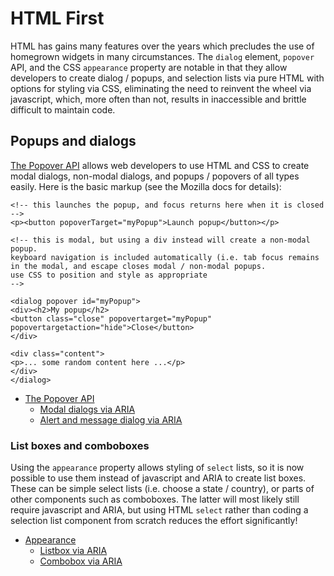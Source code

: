 # HTML First

HTML has gains many features over the years which precludes the use of homegrown widgets in many circumstances. The `dialog` element, `popover` API, and the CSS `appearance` property are notable in that they allow developers to create dialog / popups, and selection lists via pure HTML with options for styling via CSS, eliminating the need to reinvent the wheel via javascript, which, more often than not, results in inaccessible and brittle difficult to maintain code.

## Popups and dialogs

[The Popover API](https://developer.mozilla.org/en-US/docs/Web/API/Popover_API)
allows web developers to use HTML and CSS to create modal dialogs, non-modal dialogs, and popups / popovers of all types easily. Here is the basic markup (see the Mozilla docs for details):

```
<!-- this launches the popup, and focus returns here when it is closed -->
<p><button popoverTarget="myPopup">Launch popup</button></p>

<!-- this is modal, but using a div instead will create a non-modal popup.
keyboard navigation is included automatically (i.e. tab focus remains in the modal, and escape closes modal / non-modal popups.
use CSS to position and style as appropriate
-->

<dialog popover id="myPopup">
<div><h2>My popup</h2>
<button class="close" popovertarget="myPopup" popovertargetaction="hide">Close</button>
</div>

<div class="content">
<p>... some random content here ...</p>
</div>
</dialog>
```


- [The Popover API](https://developer.mozilla.org/en-US/docs/Web/API/Popover_API)
   + [Modal dialogs via ARIA](https://www.w3.org/WAI/ARIA/apg/patterns/dialog-modal/)
   + [Alert and message dialog via ARIA](https://www.w3.org/WAI/ARIA/apg/patterns/alertdialog/)

### List boxes and comboboxes

Using the `appearance` property allows styling of `select` lists, so it is now possible to use them instead of javascript and ARIA to create list boxes. These can be simple select lists (i.e. choose a state / country), or parts of other components such as comboboxes. The latter will most likely still require javascript and ARIA, but using HTML `select` rather than coding a selection list component from scratch reduces the effort significantly!

- [Appearance](https://developer.mozilla.org/en-US/docs/Web/CSS/appearance)
   + [Listbox via ARIA](https://www.w3.org/WAI/ARIA/apg/patterns/listbox/)
   + [Combobox via ARIA](https://www.w3.org/WAI/ARIA/apg/patterns/combobox/)

